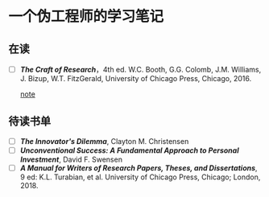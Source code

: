 # 一个伪工程师的学习笔记

## 在读

- [ ] ***The Craft of Research***，4th ed. W.C. Booth, G.G. Colomb, J.M. Williams, J. Bizup, W.T. FitzGerald, University of Chicago Press, Chicago, 2016.

  [note](./01booknote-the-craft-of-research.md)

## 待读书单

- [ ] ***The Innovator's Dilemma***, Clayton M. Christensen
- [ ] ***Unconventional Success: A Fundamental Approach to Personal Investment***, David F. Swensen
- [ ] ***A Manual for Writers of Research Papers, Theses, and Dissertations***, 9 ed: K.L. Turabian, et al. University of Chicago Press, Chicago; London, 2018.
